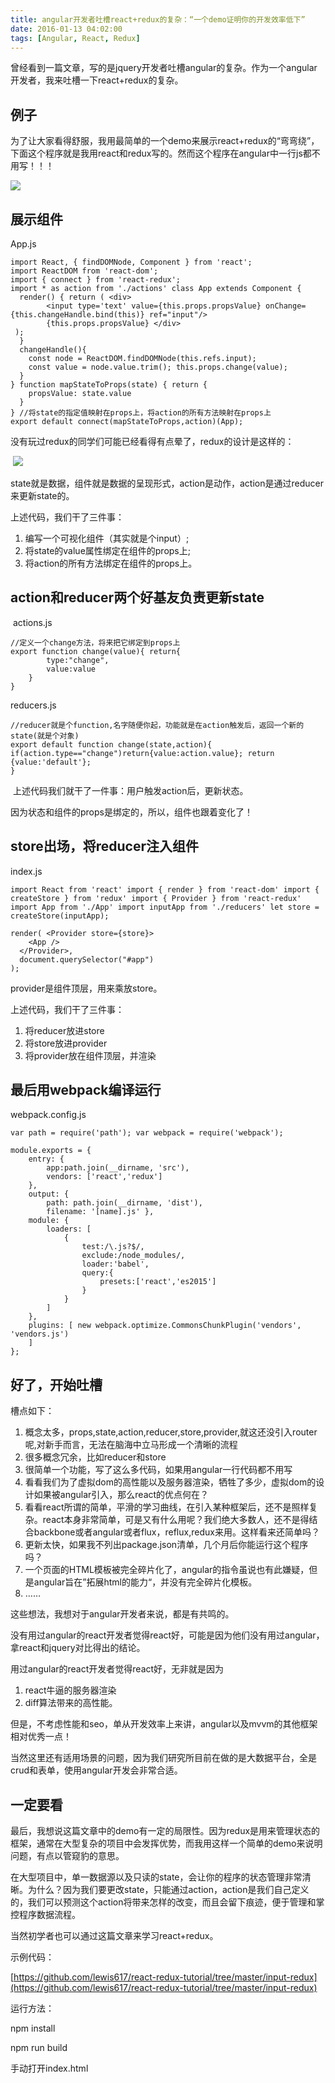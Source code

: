 ```yaml
---
title: angular开发者吐槽react+redux的复杂：“一个demo证明你的开发效率低下”
date: 2016-01-13 04:02:00
tags: [Angular, React, Redux]
---
```


曾经看到一篇文章，写的是jquery开发者吐槽angular的复杂。作为一个angular开发者，我来吐槽一下react+redux的复杂。

## 例子

为了让大家看得舒服，我用最简单的一个demo来展示react+redux的“弯弯绕”，下面这个程序就是我用react和redux写的。然而这个程序在angular中一行js都不用写！！！

![](https://ws4.sinaimg.cn/large/83900b4egw1f9yh3scyucg20ao01k0u8.gif)

## 展示组件

App.js

```
import React, { findDOMNode, Component } from 'react';
import ReactDOM from 'react-dom';
import { connect } from 'react-redux';
import * as action from './actions' class App extends Component {
  render() { return ( <div>
        <input type='text' value={this.props.propsValue} onChange={this.changeHandle.bind(this)} ref="input"/>
        {this.props.propsValue} </div>
 );
  }
  changeHandle(){
    const node = ReactDOM.findDOMNode(this.refs.input);
    const value = node.value.trim(); this.props.change(value);
  }
} function mapStateToProps(state) { return {
    propsValue: state.value
  }
} //将state的指定值映射在props上，将action的所有方法映射在props上
export default connect(mapStateToProps,action)(App);
```

没有玩过redux的同学们可能已经看得有点晕了，redux的设计是这样的：

 ![](https://ws3.sinaimg.cn/large/83900b4egw1f9yh3mvr3gj207n05mjrm.jpg)

state就是数据，组件就是数据的呈现形式，action是动作，action是通过reducer来更新state的。

上述代码，我们干了三件事：

1.  编写一个可视化组件（其实就是个input）;
2.  将state的value属性绑定在组件的props上;
3.  将action的所有方法绑定在组件的props上。

## action和reducer两个好基友负责更新state

 actions.js

```
//定义一个change方法，将来把它绑定到props上
export function change(value){ return{
        type:"change",
        value:value
    }
}
```

reducers.js

```
//reducer就是个function,名字随便你起，功能就是在action触发后，返回一个新的state(就是个对象)
export default function change(state,action){ if(action.type=="change")return{value:action.value}; return {value:'default'};
}
```

 上述代码我们就干了一件事：用户触发action后，更新状态。

因为状态和组件的props是绑定的，所以，组件也跟着变化了！

## store出场，将reducer注入组件

index.js

```
import React from 'react' import { render } from 'react-dom' import { createStore } from 'redux' import { Provider } from 'react-redux' import App from './App' import inputApp from './reducers' let store = createStore(inputApp);

render( <Provider store={store}>
    <App />
  </Provider>,
  document.querySelector("#app")
);
```

provider是组件顶层，用来乘放store。

上述代码，我们干了三件事：

1.  将reducer放进store
2.  将store放进provider
3.  将provider放在组件顶层，并渲染

## 最后用webpack编译运行

webpack.config.js

```
var path = require('path'); var webpack = require('webpack');

module.exports = {
    entry: {
        app:path.join(__dirname, 'src'),
        vendors: ['react','redux']
    },
    output: {
        path: path.join(__dirname, 'dist'),
        filename: '[name].js' },
    module: {
        loaders: [
            {
                test:/\.js?$/,
                exclude:/node_modules/,
                loader:'babel',
                query:{
                    presets:['react','es2015']
                }
            }
        ]
    },
    plugins: [ new webpack.optimize.CommonsChunkPlugin('vendors', 'vendors.js')
    ]
};
```

## 好了，开始吐槽

槽点如下：

1.  概念太多，props,state,action,reducer,store,provider,就这还没引入router呢,对新手而言，无法在脑海中立马形成一个清晰的流程
2.  很多概念冗余，比如reducer和store
3.  很简单一个功能，写了这么多代码，如果用angular一行代码都不用写
4.  看看我们为了虚拟dom的高性能以及服务器渲染，牺牲了多少，虚拟dom的设计如果被angular引入，那么react的优点何在？
5.  看看react所谓的简单，平滑的学习曲线，在引入某种框架后，还不是照样复杂。react本身非常简单，可是又有什么用呢？我们绝大多数人，还不是得结合backbone或者angular或者flux，reflux,redux来用。这样看来还简单吗？
6.  更新太快，如果我不列出package.json清单，几个月后你能运行这个程序吗？
7.  一个页面的HTML模板被完全碎片化了，angular的指令虽说也有此嫌疑，但是angular旨在”拓展html的能力“，并没有完全碎片化模板。
8.  ……

这些想法，我想对于angular开发者来说，都是有共鸣的。

没有用过angular的react开发者觉得react好，可能是因为他们没有用过angular，拿react和jquery对比得出的结论。

用过angular的react开发者觉得react好，无非就是因为

1.  react牛逼的服务器渲染
2.  diff算法带来的高性能。

但是，不考虑性能和seo，单从开发效率上来讲，angular以及mvvm的其他框架相对优秀一点！

当然这里还有适用场景的问题，因为我们研究所目前在做的是大数据平台，全是crud和表单，使用angular开发会非常合适。

## 一定要看

最后，我想说这篇文章中的demo有一定的局限性。因为redux是用来管理状态的框架，通常在大型复杂的项目中会发挥优势，而我用这样一个简单的demo来说明问题，有点以管窥豹的意思。

在大型项目中，单一数据源以及只读的state，会让你的程序的状态管理非常清晰。为什么？因为我们要更改state，只能通过action，action是我们自己定义的，我们可以预测这个action将带来怎样的改变，而且会留下痕迹，便于管理和掌控程序数据流程。

当然初学者也可以通过这篇文章来学习react+redux。

示例代码：

[https://github.com/lewis617/react-redux-tutorial/tree/master/input-redux](https://github.com/lewis617/react-redux-tutorial/tree/master/input-redux)

运行方法：

npm install

npm run build

手动打开index.html